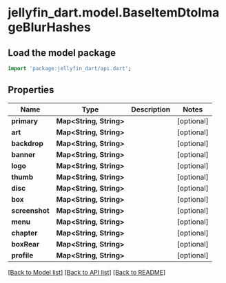 # jellyfin_dart.model.BaseItemDtoImageBlurHashes

## Load the model package
```dart
import 'package:jellyfin_dart/api.dart';
```

## Properties
Name | Type | Description | Notes
------------ | ------------- | ------------- | -------------
**primary** | **Map&lt;String, String&gt;** |  | [optional] 
**art** | **Map&lt;String, String&gt;** |  | [optional] 
**backdrop** | **Map&lt;String, String&gt;** |  | [optional] 
**banner** | **Map&lt;String, String&gt;** |  | [optional] 
**logo** | **Map&lt;String, String&gt;** |  | [optional] 
**thumb** | **Map&lt;String, String&gt;** |  | [optional] 
**disc** | **Map&lt;String, String&gt;** |  | [optional] 
**box** | **Map&lt;String, String&gt;** |  | [optional] 
**screenshot** | **Map&lt;String, String&gt;** |  | [optional] 
**menu** | **Map&lt;String, String&gt;** |  | [optional] 
**chapter** | **Map&lt;String, String&gt;** |  | [optional] 
**boxRear** | **Map&lt;String, String&gt;** |  | [optional] 
**profile** | **Map&lt;String, String&gt;** |  | [optional] 

[[Back to Model list]](../README.md#documentation-for-models) [[Back to API list]](../README.md#documentation-for-api-endpoints) [[Back to README]](../README.md)


